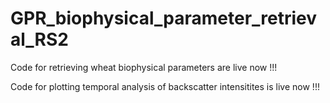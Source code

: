 # GPR_biophysical_parameter_retrieval_RS2

Code for retrieving wheat biophysical parameters are live now !!!

Code for plotting temporal analysis of backscatter intensitites is live now !!!


